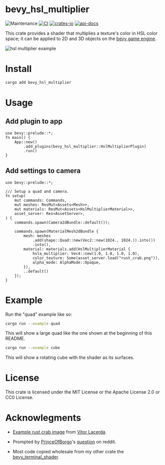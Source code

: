 # bevy_hsl_multiplier
![Maintenance](https://img.shields.io/badge/maintenance-actively--developed-brightgreen.svg)
[![CI](https://github.com/shanecelis/bevy_hsl_multiplier/actions/workflows/rust.yml/badge.svg)](https://github.com/shanecelis/bevy_hsl_multiplier/actions)
  [![crates-io](https://img.shields.io/crates/v/bevy_hsl_multiplier.svg)](https://crates.io/crates/bevy_hsl_multiplier)
  [![api-docs](https://docs.rs/bevy_hsl_multiplier/badge.svg)](https://docs.rs/bevy_hsl_multiplier)

This crate provides a shader that multiplies a texture's color in HSL color space; it can be applied to 2D
and 3D objects on the [bevy game engine](https://bevyengine.org).

![hsl multiplier example](https://github.com/shanecelis/bevy_terminal_shader/assets/54390/05308e0a-439f-4ae8-9aa2-07144222aa3e)

# Install

``` sh
cargo add bevy_hsl_multiplier
```

# Usage

## Add plugin to app
```compile
use bevy::prelude::*;
fn main() {
    App::new()
        .add_plugins(bevy_hsl_multiplier::HslMultiplierPlugin)
        .run()
}
```

## Add settings to camera

```compile
use bevy::prelude::*;

/// Setup a quad and camera.
fn setup(
    mut commands: Commands,
    mut meshes: ResMut<Assets<Mesh>>,
    mut materials: ResMut<Assets<HslMultiplierMaterial>>,
    asset_server: Res<AssetServer>,
) {
    commands.spawn(Camera2dBundle::default());

    commands.spawn(MaterialMesh2dBundle {
        mesh: meshes
            .add(shape::Quad::new(Vec2::new(1024., 1024.)).into())
            .into(),
        material: materials.add(HslMultiplierMaterial {
            hsla_multiplier: Vec4::new(1.0, 1.0, 1.0, 1.0),
            color_texture: Some(asset_server.load("rust_crab.png")),
            alpha_mode: AlphaMode::Opaque,
        }),
        ..default()
    });
}
```

# Example

Run the "quad" example like so:

``` sh
cargo run --example quad
```

This will show a large quad like the one shown at the beginning of this README.

``` sh
cargo run --example cube
```

This will show a rotating cube with the shader as its surfaces.

# License

This crate is licensed under the MIT License or the Apache License 2.0 or CC0 License.

# Acknowlegments

* [Example rust crab image](https://blog.devgenius.io/creating-an-api-with-rust-clean-architecture-axum-and-surrealdb-2a95b1b72e0f) from [Vitor Lacerda](https://medium.com/@vitorlacerdafaria7).

* Prompted by [PrinceOfBorgo](https://www.reddit.com/user/PrinceOfBorgo/)'s [question](https://www.reddit.com/r/bevy/comments/19dn10x/how_to_edit_colors_of_a_texture_in_a_spritebundle/) on reddit.

* Most code copied wholesale from my other crate the [bevy_terminal_shader](https://github.com/shanecelis/bevy_terminal_shader).
